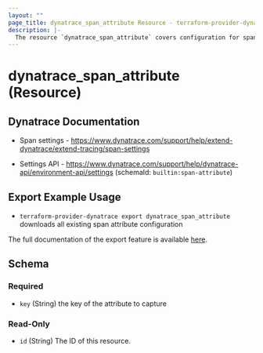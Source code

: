 ```yaml
---
layout: ""
page_title: dynatrace_span_attribute Resource - terraform-provider-dynatrace"
description: |-
  The resource `dynatrace_span_attribute` covers configuration for span attributes
---
```


# dynatrace_span_attribute (Resource)

## Dynatrace Documentation

- Span settings - https://www.dynatrace.com/support/help/extend-dynatrace/extend-tracing/span-settings

- Settings API - https://www.dynatrace.com/support/help/dynatrace-api/environment-api/settings (schemaId: `builtin:span-attribute`)

## Export Example Usage

- `terraform-provider-dynatrace export dynatrace_span_attribute` downloads all existing span attribute configuration

The full documentation of the export feature is available [here](https://registry.terraform.io/providers/dynatrace-oss/dynatrace/latest/docs#exporting-existing-configuration-from-a-dynatrace-environment).

<!-- schema generated by tfplugindocs -->
## Schema

### Required

- `key` (String) the key of the attribute to capture

### Read-Only

- `id` (String) The ID of this resource.
 